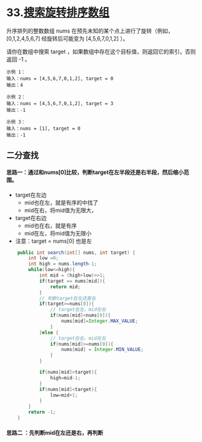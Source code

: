 # 33.[搜索旋转排序数组](https://leetcode-cn.com/problems/search-in-rotated-sorted-array)

升序排列的整数数组 nums 在预先未知的某个点上进行了旋转（例如， [0,1,2,4,5,6,7] 经旋转后可能变为 [4,5,6,7,0,1,2] ）。

请你在数组中搜索 target ，如果数组中存在这个目标值，则返回它的索引，否则返回 -1 。

 ~~~
示例 1：
输入：nums = [4,5,6,7,0,1,2], target = 0
输出：4

示例 2：
输入：nums = [4,5,6,7,0,1,2], target = 3
输出：-1

示例 3：
输入：nums = [1], target = 0
输出：-1
 ~~~

## 二分查找

#### 思路一：通过和nums[0]比较，判断target在左半段还是右半段，然后缩小范围。

- target在左边
  - mid也在左，就是有序的中找了
  - mid在右，将mid值为无限大，
- target在右边
  - mid也在右，就是有序
  - mid在左，将mid值为无限小
- 注意：target = nums[0] 也是左

~~~java
    public int search(int[] nums, int target) {
        int low =0;
        int high = nums.length-1;
        while(low<=high){
            int mid = (high+low)>>1;
            if(target == nums[mid]){
                return mid;
            }
            // 判断target在左还是右
            if(target>=nums[0]){
                // target在左，mid在右
                if(nums[mid]<nums[0]){
                    nums[mid]=Integer.MAX_VALUE;
                }
            }else {
                // target在右，mid在左
                if(nums[mid]>=nums[0]){
                    nums[mid] = Integer.MIN_VALUE;
                }
            }

            if(nums[mid]>target){
                high=mid-1;
            }
            if(nums[mid]<target){
                low=mid+1;
            }
        }
        return -1;
    }
~~~

#### 思路二 ：先判断mid在左还是右，再判断

